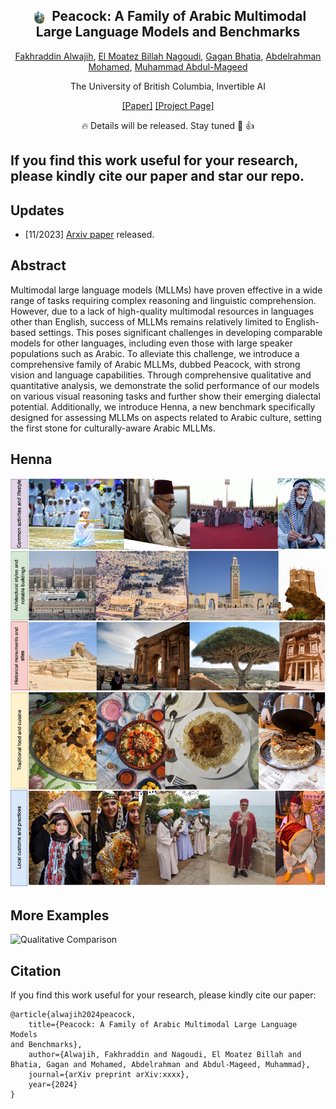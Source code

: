 <div align="center">


<h2 > <img src="./assets/logo3.png" style="vertical-align: middle; height: 1.0em; padding: 0 0.2em;"> Peacock: A Family of Arabic Multimodal Large Language Models and Benchmarks </h2>
<div>
<div>
    <a href="https://dlnlp.ai/index.html#Team" target="_blank">Fakhraddin Alwajih</a>,
    <a href="https://dlnlp.ai/index.html#Team" target="_blank">El Moatez Billah Nagoudi</a>,
    <a href="https://dlnlp.ai/index.html#Team" target="_blank">Gagan Bhatia</a>,
    <a href="https://dlnlp.ai/index.html#Team" target="_blank">Abdelrahman Mohamed</a>,
    <a href="https://dlnlp.ai/index.html#Team" target="_blank">Muhammad Abdul-Mageed</a>
</div>

The University of British Columbia, Invertible AI<br>


[[Paper]](https://arxiv.org/abs/xxxxxx) [[Project Page]](https://peacock.github.io/)   

:fire: Details will be released. Stay tuned :beers: :+1: 

</div>
</div>


## If you find this work useful for your research, please kindly cite our paper and star our repo.

## Updates
- [11/2023] [Arxiv paper](https://arxiv.org/abs/xx) released.
<!-- - [11/2023] [Project page](https://peacock.github.io) released. -->

## Abstract
Multimodal large language models (MLLMs) have proven effective in a wide range of tasks requiring complex reasoning and linguistic comprehension. However, due to a lack of high-quality multimodal resources in languages other than English, success of MLLMs remains relatively limited to English-based settings. This poses significant challenges in developing comparable models for other languages, including even those with large speaker populations such as Arabic. To alleviate this challenge, we introduce a comprehensive family of Arabic MLLMs, dubbed Peacock, with strong vision and language capabilities. Through comprehensive qualitative and quantitative analysis, we demonstrate the solid performance of our models on various visual reasoning tasks and further show their emerging dialectal potential. Additionally, we introduce Henna, a new benchmark specifically designed for assessing MLLMs on aspects related to Arabic culture, setting the first stone for culturally-aware Arabic MLLMs.

## Henna
![Qualitative Comparison](assets/vlm_arabic-ara_examples.png)
## More Examples
![Qualitative Comparison](assets/LION-6Examples.jpg)



## Citation

If you find this work useful for your research, please kindly cite our paper:
```
@article{alwajih2024peacock,
    title={Peacock: A Family of Arabic Multimodal Large Language Models
and Benchmarks},
    author={Alwajih, Fakhraddin and Nagoudi, El Moatez Billah and Bhatia, Gagan and Mohamed, Abdelrahman and Abdul-Mageed, Muhammad},
    journal={arXiv preprint arXiv:xxxx},
    year={2024}
}
```


